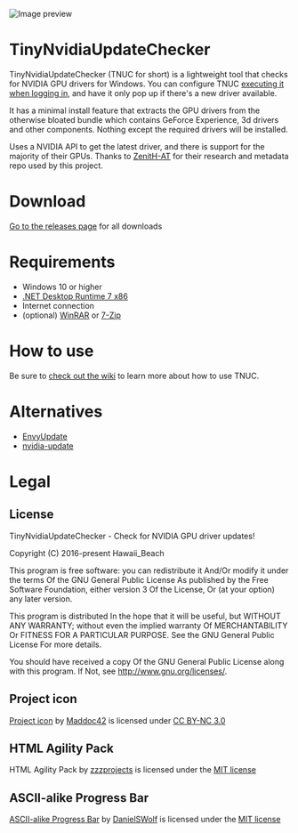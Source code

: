 ![Image preview](image.png)

# TinyNvidiaUpdateChecker

TinyNvidiaUpdateChecker (TNUC for short) is a lightweight tool that checks for NVIDIA GPU drivers for Windows. You can configure TNUC [executing it when logging in](https://github.com/ElPumpo/TinyNvidiaUpdateChecker/wiki/Quiet-runs-on-user-login), and have it only pop up if there's a new driver available.

It has a minimal install feature that extracts the GPU drivers from the otherwise bloated bundle which contains GeForce Experience, 3d drivers and other components. Nothing except the required drivers will be installed.

Uses a NVIDIA API to get the latest driver, and there is support for the majority of their GPUs. Thanks to [ZenitH-AT](https://github.com/ZenitH-AT) for their research and metadata repo used by this project.

# Download

[Go to the releases page](https://github.com/ElPumpo/TinyNvidiaUpdateChecker/releases) for all downloads

# Requirements

- Windows 10 or higher
- [.NET Desktop Runtime 7 x86](https://dotnet.microsoft.com/en-us/download/dotnet/7.0)
- Internet connection
- (optional) [WinRAR](https://www.rarlab.com/) or [7-Zip](http://www.7-zip.org)

# How to use

Be sure to [check out the wiki](https://github.com/ElPumpo/TinyNvidiaUpdateChecker/wiki) to learn more about how to use TNUC.

# Alternatives

- [EnvyUpdate](https://github.com/fyr77/EnvyUpdate)
- [nvidia-update](https://github.com/ZenitH-AT/nvidia-update)

# Legal

## License

TinyNvidiaUpdateChecker - Check for NVIDIA GPU driver updates!

Copyright (C) 2016-present Hawaii_Beach

This program is free software: you can redistribute it And/Or modify it under the terms Of the GNU General Public License As published by the Free Software Foundation, either version 3 Of the License, Or (at your option) any later version.

This program is distributed In the hope that it will be useful, but WITHOUT ANY WARRANTY; without even the implied warranty Of MERCHANTABILITY Or FITNESS FOR A PARTICULAR PURPOSE. See the GNU General Public License For more details.

You should have received a copy Of the GNU General Public License along with this program. If Not, see <http://www.gnu.org/licenses/>.

## Project icon

[Project icon](https://github.com/Maddoc42/Android-Material-Icon-Generator) by [Maddoc42](https://github.com/Maddoc42) is licensed under [CC BY-NC 3.0](https://creativecommons.org/licenses/by-nc/3.0/)

## HTML Agility Pack

HTML Agility Pack by [zzzprojects](https://github.com/zzzprojects/html-agility-pack) is licensed under the [MIT license](https://opensource.org/licenses/MIT)

## ASCII-alike Progress Bar

[ASCII-alike Progress Bar](https://gist.github.com/DanielSWolf/0ab6a96899cc5377bf54) by [DanielSWolf](https://github.com/DanielSWolf) is licensed under the [MIT license](https://opensource.org/licenses/MIT)
